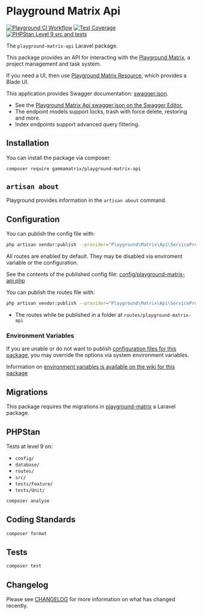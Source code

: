# Playground Matrix Api

[![Playground CI Workflow](https://github.com/gammamatrix/playground-matrix-api/actions/workflows/ci.yml/badge.svg?branch=develop)](https://raw.githubusercontent.com/gammamatrix/playground-matrix-api/testing/develop/testdox.txt)
[![Test Coverage](https://raw.githubusercontent.com/gammamatrix/playground-matrix-api/testing/develop/coverage.svg)](tests)
[![PHPStan Level 9 src and tests](https://img.shields.io/badge/PHPStan-level%209-brightgreen)](.github/workflows/ci.yml#L120)

The `playground-matrix-api` Laravel package.

This package provides an API for interacting with the [Playground Matrix](https://github.com/gammamatrix/playground-matrix), a project management and task system.

If you need a UI, then use [Playground Matrix Resource](https://github.com/gammamatrix/playground-matrix-resource), which provides a Blade UI.

This application provides Swagger documentation: [swagger.json](swagger.json).
- See the [Playground Matrix Api swagger.json on the Swagger Editor.](https://editor.swagger.io/?url=https://raw.githubusercontent.com/gammamatrix/playground-matrix-api/develop/swagger.json)
- The endpoint models support locks, trash with force delete, restoring and more.
- Index endpoints support advanced query filtering.

## Installation

You can install the package via composer:

```bash
composer require gammamatrix/playground-matrix-api
```

## `artisan about`

Playground provides information in the `artisan about` command.

<!-- <img src="resources/docs/artisan-about-playground-matrix-api.png" alt="screenshot of artisan about command with Playground Matrix Api."> -->

## Configuration

You can publish the config file with:

```bash
php artisan vendor:publish --provider="Playground\Matrix\Api\ServiceProvider" --tag="playground-config"
```

All routes are enabled by default. They may be disabled via enviroment variable or the configuration.

See the contents of the published config file: [config/playground-matrix-api.php](config/playground-matrix-api.php)

You can publish the routes file with:
```bash
php artisan vendor:publish --provider="Playground\Matrix\Api\ServiceProvider" --tag="playground-routes"
```
- The routes while be published in a folder at `routes/playground-matrix-api`

### Environment Variables

If you are unable or do not want to publish [configuration files for this package](config/playground-matrix-api.php),
you may override the options via system environment variables.

Information on [environment variables is available on the wiki for this package](https://github.com/gammamatrix/playground-matrix-api/wiki/Environment-Variables)


## Migrations

This package requires the migrations in [playground-matrix](https://github.com/gammamatrix/playground-matrix) a Laravel package.

## PHPStan

Tests at level 9 on:
- `config/`
- `database/`
- `routes/`
- `src/`
- `tests/Feature/`
- `tests/Unit/`

```sh
composer analyse
```

## Coding Standards

```sh
composer format
```

## Tests

```sh
composer test
```

## Changelog

Please see [CHANGELOG](CHANGELOG.md) for more information on what has changed recently.
